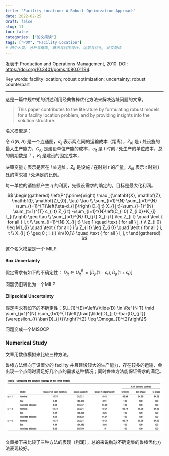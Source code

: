 ```yaml
---
title: "Facility Location: A Robust Optimization Approach"
date: 2022-02-25
draft: false
slug: 11
toc: false
categories: ["论文简读"]
tags: ["POM", "Facility Location"]
# 四个大类: 分析与概率, 算法与程序设计, 运筹与优化, 论文简读
---
```


发表于 Production and Operations Management, 2010. DOI: https://doi.org/10.3401/poms.1080.01194.

Key words: facility location; robust optimization; uncertainty; robust counterpart

---

这是一篇中规中矩的讲述利用经典鲁棒优化方法来解决选址问题的文章。

> This paper contributes to the literature by formulating robust models for a facility location problem, and by providing insights into the solution structure.

名义模型是：

令 $G(N, A)$ 是一个连通图，$d_{ij}$ 表示两点间的运输成本（距离），$Z_{i0}$ 是 $i$ 处设施的最大生产能力，$C_{i0}$ 是建设单位产能的成本，$c_{it}$ 是 $t$ 时刻 $i$ 处生产的单位成本，总的周期数是 $T$ ，$K_i$ 是建设的固定成本，

决策变量 $I_i$ 表示是否在 $i$ 处选址，$Z_{it}$ 是设施 $i$ 在时刻 $t$ 的产量，$X_{ijt}$ 表示 $t$ 时刻 $j$ 处的需求被 $i$ 处满足的比例。

每一单位的销售额产生 $\eta$ 的利润，先假设需求的确定的，目标是最大化利润。

$$
\begin{gathered}
\left(P^{\prime}\right) \max _{\mathbf{X}, \mathbf{Z}, \mathbf{I}, \mathbf{Z}_{0}, \tau} \tau \\
\sum_{i=1}^{N} \sum_{j=1}^{N} \sum_{t=1}^{T}\left(\eta-d_{i j}\right) D_{j t} X_{i j t}-\sum_{i=1}^{N} \sum_{t=1}^{T} c_{i t} Z_{i t} -\sum_{i=1}^{N}\left(C_{i 0} Z_{i 0}+K_{i} I_{i}\right) \geq \tau \\
\sum_{j=1}^{N} D_{j t} X_{i j t} \leq Z_{i t} \quad \text { for all } i, t \\
\sum_{i=1}^{N} X_{i j t} \leq 1 \quad \text { for all } j, t \\
Z_{i 0} \leq M I_{i} \quad \text { for all } i \\
Z_{i t} \leq Z_{i 0} \quad \text { for all } i, t \\
X_{i j t} \geq 0 ; I_{i} \in\{0,1\} \quad \text { for all } i, j, t
\end{gathered}
$$

这个名义模型是一个 MILP.


#### Box Uncertainty

假定需求有如下的不确定性： $D_{jt} \in U_{i t}^{B}=\left[\bar{D}_{j t}\left(1-\varepsilon_{t}\right), \bar{D}_{j t}\left(1+\varepsilon_{t}\right)\right]$

问题仍旧转化为一个MILP


#### Ellipsoidal Uncertainty

假定需求有如下的不确定性：$U_{1}^{E}=\left\{\tilde{D} \in \Re^{N T} \mid \sum_{j=1}^{N} \sum_{t=1}^{T}\left[\frac{\tilde{D}_{j t}-\bar{D}_{j t}}{\varepsilon_{t} \bar{D}_{j t}}\right]^{2} \leq \Omega_{1}^{2}\right\}$

问题变成一个MISOCP


### Numerical Study

文章用数值模拟来比较三种方法。

鲁棒方法倾向于设置少的 facility 并且建设较大的生产能力，存在较多的运输，会出现一个点同时满足好几个点的需求这种情况；同时鲁棒方法能保证需求的满足。

<img src="../figures/11/image-20220225205344678.png" alt="image-20220225205344678" style="zoom:50%;" />



文章接下来比较了三种方法的表现（利润），总的来说椭球不确定集的鲁棒优化方法表现较好。

